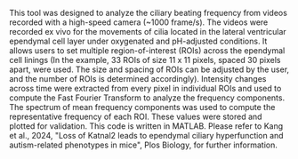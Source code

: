 This tool was designed to analyze the ciliary beating frequency from videos recorded with a high-speed camera (~1000 frame/s).
The videos were recorded ex vivo for the movements of cilia located in the lateral ventricular ependymal cell layer under oxygenated and pH-adjusted conditions. It allows users to set multiple region-of-interest (ROIs) across the ependymal cell linings (In the example, 33 ROIs of size 11 x 11 pixels, spaced 30 pixels apart, were used. The size and spacing of ROIs can be adjusted by the user, and the number of ROIs is determined accordingly). Intensity changes across time were extracted from every pixel in individual ROIs and used to compute the Fast Fourier Transform to analyze the frequency components. The spectrum of mean frequency components was used to compute the representative frequency of each ROI. These values were stored and plotted for validation.
This code is written in MATLAB.
Please refer to Kang et al., 2024, "Loss of Katnal2 leads to ependymal ciliary hyperfunction and autism-related phenotypes in mice", Plos Biology, for further information.
